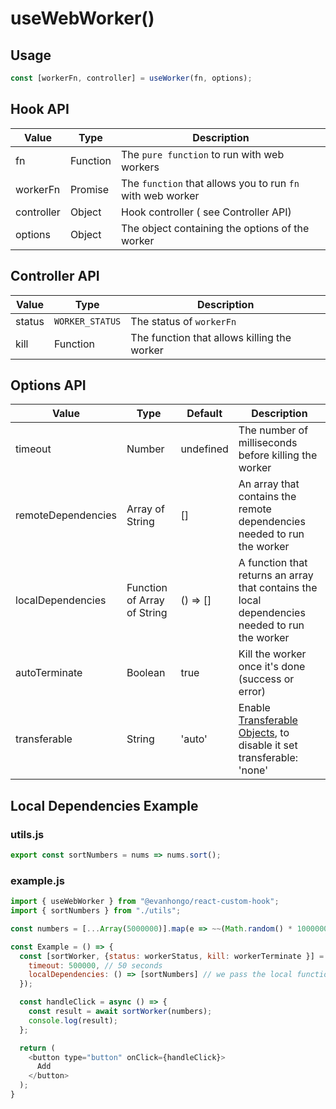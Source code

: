 # useWebWorker()
## Usage

```js
const [workerFn, controller] = useWorker(fn, options);
```

## Hook API

| Value | Type | Description |
| --- | --- | --- |
| fn | Function | The `pure function` to run with web workers |
| workerFn | Promise | The `function` that allows you to run `fn` with web worker |
| controller | Object | Hook controller ( see Controller API) |
| options | Object | The object containing the options of the worker |

## Controller API

| Value | Type | Description |
| --- | --- | --- |
| status | `WORKER_STATUS` | The status of `workerFn` |
| kill | Function | The function that allows killing the worker |

## Options API

| Value | Type | Default | Description |
| --- | --- | --- | --- |
| timeout | Number | undefined | The number of milliseconds before killing the worker |
| remoteDependencies | Array of String | \[\] | An array that contains the remote dependencies needed to run the worker |
| localDependencies | Function of Array of String | () => \[\] | A function that returns an array that contains the local dependencies needed to run the worker |
| autoTerminate | Boolean | true | Kill the worker once it's done (success or error) |
| transferable | String | 'auto' | Enable [Transferable Objects](https://developer.mozilla.org/en-US/docs/Web/API/Transferable), to disable it set transferable: 'none' |

## Local Dependencies Example

### utils.js
```js
export const sortNumbers = nums => nums.sort();
```
### example.js
```js
import { useWebWorker } from "@evanhongo/react-custom-hook";
import { sortNumbers } from "./utils";

const numbers = [...Array(5000000)].map(e => ~~(Math.random() * 1000000));

const Example = () => {
  const [sortWorker, {status: workerStatus, kill: workerTerminate }] = useWebWorker(sortNumbers, {
    timeout: 500000, // 50 seconds
    localDependencies: () => [sortNumbers] // we pass the local function to the worker
  });

  const handleClick = async () => {
    const result = await sortWorker(numbers);
    console.log(result);
  };

  return (
    <button type="button" onClick={handleClick}>
      Add
    </button>
  );
}
```